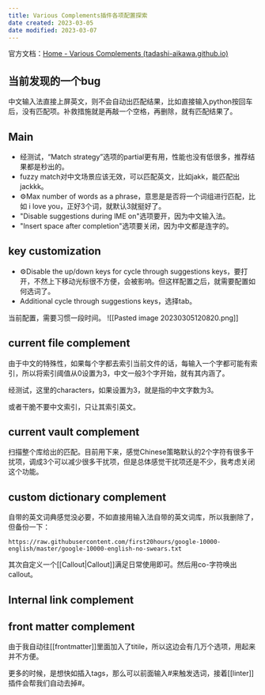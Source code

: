 ```yaml
---
title: Various Complements插件各项配置探索
date created: 2023-03-05
date modified: 2023-03-07
---
```


官方文档：[Home - Various Complements (tadashi-aikawa.github.io)](https://tadashi-aikawa.github.io/docs-obsidian-various-complements-plugin/)

## 当前发现的一个bug

中文输入法直接上屏英文，则不会自动出匹配结果，比如直接输入python按回车后，没有匹配项。补救措施就是再敲一个空格，再删除，就有匹配结果了。

## Main

- 经测试，“Match strategy”选项的partial更有用，性能也没有低很多，推荐结果都是秒出的。
- fuzzy match对中文场景应该无效，可以匹配英文，比如jakk，能匹配出jackkk。
- ⚙️Max number of words as a phrase，意思是是否将一个词组进行匹配，比如 i love you，正好3个词，就默认3就挺好了。
- "Disable suggestions during lME on"选项要开，因为中文输入法。
- "Insert space after completion"选项要关闭，因为中文都是连字的。

## key customization

- ⚙Disable the up/down keys for cycle through suggestions keys，要打开，不然上下移动光标很不方便，会被影响。但这样配置之后，就需要配置如何选词了。
- Additional cycle through suggestions keys，选择tab。

当前配置，需要习惯一段时间。
![[Pasted image 20230305120820.png]]

## current file complement

由于中文的特殊性，如果每个字都去索引当前文件的话，每输入一个字都可能有索引，所以将索引阈值从0设置为3，中文一般3个字开始，就有其内涵了。

经测试，这里的characters，如果设置为3，就是指的中文字数为3。

或者干脆不要中文索引，只让其索引英文。

## current vault complement

扫描整个库给出的匹配。目前用下来，感觉Chinese策略默认的2个字符有很多干扰项，调成3个可以减少很多干扰项，但是总体感觉干扰项还是不少，我考虑关闭这个功能。

## custom dictionary complement

自带的英文词典感觉没必要，不如直接用输入法自带的英文词库，所以我删除了，但备份一下：

```
https://raw.githubusercontent.com/first20hours/google-10000-english/master/google-10000-english-no-swears.txt
```

其次自定义一个[[Callout|Callout]]满足日常使用即可。然后用co-字符唤出callout。

## Internal link complement

## front matter complement

由于我自动往[[frontmatter]]里面加入了titile，所以这边会有几万个选项，用起来并不方便。

更多的时候，是想快如插入tags，那么可以前面输入#来触发选词，接着[[linter]]插件会帮我们自动去掉#。
